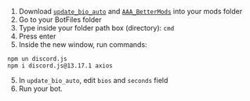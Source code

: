 1. Download [`update_bio_auto`](https://github.com/miroxik74/dbs-mods/blob/main/mods/update_bio_auto.js) and [`AAA_BetterMods`](https://github.com/miroxik74/dbs-mods/blob/main/mods/AAA_BetterMods.js) into your mods folder
2. Go to your BotFiles folder
2. Type inside your folder path box (directory): `cmd`
3. Press enter
4. Inside the new window, run commands:
```
npm un discord.js
npm i discord.js@13.17.1 axios
```
5. In `update_bio_auto`, edit `bios` and `seconds` field
6. Run your bot.